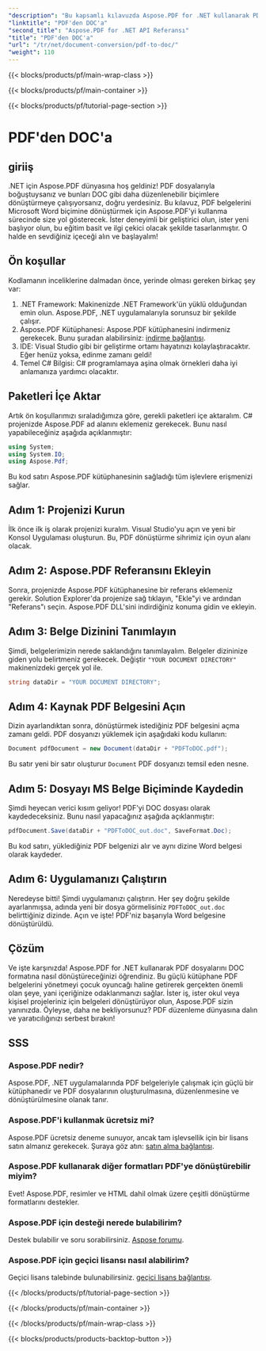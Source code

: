 ```yaml
---
"description": "Bu kapsamlı kılavuzda Aspose.PDF for .NET kullanarak PDF'yi DOC'ye nasıl dönüştüreceğinizi öğrenin. Adım adım talimatlar ve ipuçları dahildir."
"linktitle": "PDF'den DOC'a"
"second_title": "Aspose.PDF for .NET API Referansı"
"title": "PDF'den DOC'a"
"url": "/tr/net/document-conversion/pdf-to-doc/"
"weight": 110
---
```


{{< blocks/products/pf/main-wrap-class >}}

{{< blocks/products/pf/main-container >}}

{{< blocks/products/pf/tutorial-page-section >}}

# PDF'den DOC'a

## giriiş

.NET için Aspose.PDF dünyasına hoş geldiniz! PDF dosyalarıyla boğuştuysanız ve bunları DOC gibi daha düzenlenebilir biçimlere dönüştürmeye çalışıyorsanız, doğru yerdesiniz. Bu kılavuz, PDF belgelerini Microsoft Word biçimine dönüştürmek için Aspose.PDF'yi kullanma sürecinde size yol gösterecek. İster deneyimli bir geliştirici olun, ister yeni başlıyor olun, bu eğitim basit ve ilgi çekici olacak şekilde tasarlanmıştır. O halde en sevdiğiniz içeceği alın ve başlayalım!

## Ön koşullar

Kodlamanın inceliklerine dalmadan önce, yerinde olması gereken birkaç şey var:

1. .NET Framework: Makinenizde .NET Framework'ün yüklü olduğundan emin olun. Aspose.PDF, .NET uygulamalarıyla sorunsuz bir şekilde çalışır.
2. Aspose.PDF Kütüphanesi: Aspose.PDF kütüphanesini indirmeniz gerekecek. Bunu şuradan alabilirsiniz: [indirme bağlantısı](https://releases.aspose.com/pdf/net/).
3. IDE: Visual Studio gibi bir geliştirme ortamı hayatınızı kolaylaştıracaktır. Eğer henüz yoksa, edinme zamanı geldi!
4. Temel C# Bilgisi: C# programlamaya aşina olmak örnekleri daha iyi anlamanıza yardımcı olacaktır.

## Paketleri İçe Aktar

Artık ön koşullarımızı sıraladığımıza göre, gerekli paketleri içe aktaralım. C# projenizde Aspose.PDF ad alanını eklemeniz gerekecek. Bunu nasıl yapabileceğiniz aşağıda açıklanmıştır:

```csharp
using System;
using System.IO;
using Aspose.Pdf;
```

Bu kod satırı Aspose.PDF kütüphanesinin sağladığı tüm işlevlere erişmenizi sağlar.

## Adım 1: Projenizi Kurun

İlk önce ilk iş olarak projenizi kuralım. Visual Studio'yu açın ve yeni bir Konsol Uygulaması oluşturun. Bu, PDF dönüştürme sihrimiz için oyun alanı olacak.

## Adım 2: Aspose.PDF Referansını Ekleyin

Sonra, projenizde Aspose.PDF kütüphanesine bir referans eklemeniz gerekir. Solution Explorer'da projenize sağ tıklayın, "Ekle"yi ve ardından "Referans"ı seçin. Aspose.PDF DLL'sini indirdiğiniz konuma gidin ve ekleyin.

## Adım 3: Belge Dizinini Tanımlayın

Şimdi, belgelerimizin nerede saklandığını tanımlayalım. Belgeler dizininize giden yolu belirtmeniz gerekecek. Değiştir `"YOUR DOCUMENT DIRECTORY"` makinenizdeki gerçek yol ile.

```csharp
string dataDir = "YOUR DOCUMENT DIRECTORY";
```

## Adım 4: Kaynak PDF Belgesini Açın

Dizin ayarlandıktan sonra, dönüştürmek istediğiniz PDF belgesini açma zamanı geldi. PDF dosyanızı yüklemek için aşağıdaki kodu kullanın:

```csharp
Document pdfDocument = new Document(dataDir + "PDFToDOC.pdf");
```

Bu satır yeni bir satır oluşturur `Document` PDF dosyanızı temsil eden nesne.

## Adım 5: Dosyayı MS Belge Biçiminde Kaydedin

Şimdi heyecan verici kısım geliyor! PDF'yi DOC dosyası olarak kaydedeceksiniz. Bunu nasıl yapacağınız aşağıda açıklanmıştır:

```csharp
pdfDocument.Save(dataDir + "PDFToDOC_out.doc", SaveFormat.Doc);
```

Bu kod satırı, yüklediğiniz PDF belgenizi alır ve aynı dizine Word belgesi olarak kaydeder.

## Adım 6: Uygulamanızı Çalıştırın

Neredeyse bitti! Şimdi uygulamanızı çalıştırın. Her şey doğru şekilde ayarlanmışsa, adında yeni bir dosya görmelisiniz `PDFToDOC_out.doc` belirttiğiniz dizinde. Açın ve işte! PDF'niz başarıyla Word belgesine dönüştürüldü.

## Çözüm

Ve işte karşınızda! Aspose.PDF for .NET kullanarak PDF dosyalarını DOC formatına nasıl dönüştüreceğinizi öğrendiniz. Bu güçlü kütüphane PDF belgelerini yönetmeyi çocuk oyuncağı haline getirerek gerçekten önemli olan şeye, yani içeriğinize odaklanmanızı sağlar. İster iş, ister okul veya kişisel projeleriniz için belgeleri dönüştürüyor olun, Aspose.PDF sizin yanınızda. Öyleyse, daha ne bekliyorsunuz? PDF düzenleme dünyasına dalın ve yaratıcılığınızı serbest bırakın!

## SSS

### Aspose.PDF nedir?
Aspose.PDF, .NET uygulamalarında PDF belgeleriyle çalışmak için güçlü bir kütüphanedir ve PDF dosyalarının oluşturulmasına, düzenlenmesine ve dönüştürülmesine olanak tanır.

### Aspose.PDF'i kullanmak ücretsiz mi?
Aspose.PDF ücretsiz deneme sunuyor, ancak tam işlevsellik için bir lisans satın almanız gerekecek. Şuraya göz atın: [satın alma bağlantısı](https://purchase.aspose.com/buy).

### Aspose.PDF kullanarak diğer formatları PDF'ye dönüştürebilir miyim?
Evet! Aspose.PDF, resimler ve HTML dahil olmak üzere çeşitli dönüştürme formatlarını destekler.

### Aspose.PDF için desteği nerede bulabilirim?
Destek bulabilir ve soru sorabilirsiniz. [Aspose forumu](https://forum.aspose.com/c/pdf/10).

### Aspose.PDF için geçici lisansı nasıl alabilirim?
Geçici lisans talebinde bulunabilirsiniz. [geçici lisans bağlantısı](https://purchase.aspose.com/temporary-license/).

{{< /blocks/products/pf/tutorial-page-section >}}

{{< /blocks/products/pf/main-container >}}

{{< /blocks/products/pf/main-wrap-class >}}

{{< blocks/products/products-backtop-button >}}